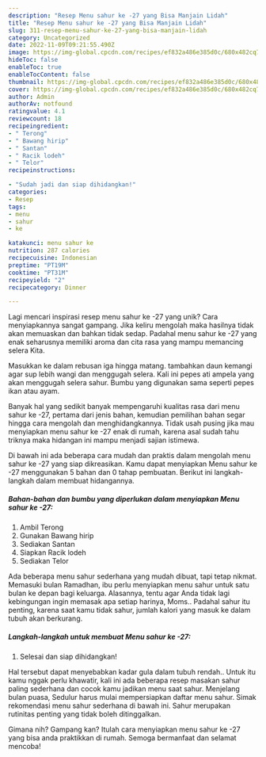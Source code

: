 ```yaml
---
description: "Resep Menu sahur ke -27 yang Bisa Manjain Lidah"
title: "Resep Menu sahur ke -27 yang Bisa Manjain Lidah"
slug: 311-resep-menu-sahur-ke-27-yang-bisa-manjain-lidah
category: Uncategorized
date: 2022-11-09T09:21:55.490Z
image: https://img-global.cpcdn.com/recipes/ef832a486e385d0c/680x482cq70/menu-sahur-ke-27-foto-resep-utama.jpg
hideToc: false
enableToc: true
enableTocContent: false
thumbnail: https://img-global.cpcdn.com/recipes/ef832a486e385d0c/680x482cq70/menu-sahur-ke-27-foto-resep-utama.jpg
cover: https://img-global.cpcdn.com/recipes/ef832a486e385d0c/680x482cq70/menu-sahur-ke-27-foto-resep-utama.jpg
author: Admin
authorAv: notfound
ratingvalue: 4.1
reviewcount: 18
recipeingredient:
- " Terong"
- " Bawang hirip"
- " Santan"
- " Racik lodeh"
- " Telor"
recipeinstructions:

- "Sudah jadi dan siap dihidangkan!"
categories:
- Resep
tags:
- menu
- sahur
- ke

katakunci: menu sahur ke 
nutrition: 287 calories
recipecuisine: Indonesian
preptime: "PT19M"
cooktime: "PT31M"
recipeyield: "2"
recipecategory: Dinner

---
```





Lagi mencari inspirasi resep menu sahur ke -27 yang unik? Cara menyiapkannya sangat gampang. Jika keliru mengolah maka hasilnya tidak akan memuaskan dan bahkan tidak sedap. Padahal menu sahur ke -27 yang enak seharusnya memiliki aroma dan cita rasa yang mampu memancing selera Kita.





Masukkan ke dalam rebusan iga hingga matang. tambahkan daun kemangi agar sup lebih wangi dan menggugah selera. Kali ini pepes ati ampela yang akan menggugah selera sahur. Bumbu yang digunakan sama seperti pepes ikan atau ayam.

Banyak hal yang sedikit banyak mempengaruhi kualitas rasa dari menu sahur ke -27, pertama dari jenis bahan, kemudian pemilihan bahan segar hingga cara mengolah dan menghidangkannya. Tidak usah pusing jika mau menyiapkan menu sahur ke -27 enak di rumah, karena asal sudah tahu triknya maka hidangan ini mampu menjadi sajian istimewa.






Di bawah ini ada beberapa cara mudah dan praktis dalam mengolah menu sahur ke -27 yang siap dikreasikan. Kamu dapat menyiapkan Menu sahur ke -27 menggunakan 5 bahan dan 0 tahap pembuatan. Berikut ini langkah-langkah dalam membuat hidangannya.

<!--inarticleads1-->

##### Bahan-bahan dan bumbu yang diperlukan dalam menyiapkan Menu sahur ke -27:

1. Ambil  Terong
1. Gunakan  Bawang hirip
1. Sediakan  Santan
1. Siapkan  Racik lodeh
1. Sediakan  Telor


Ada beberapa menu sahur sederhana yang mudah dibuat, tapi tetap nikmat. Memasuki bulan Ramadhan, ibu perlu menyiapkan menu sahur untuk satu bulan ke depan bagi keluarga. Alasannya, tentu agar Anda tidak lagi kebingungan ingin memasak apa setiap harinya, Moms.. Padahal sahur itu penting, karena saat kamu tidak sahur, jumlah kalori yang masuk ke dalam tubuh akan berkurang. 

<!--inarticleads2-->

##### Langkah-langkah untuk membuat Menu sahur ke -27:


1. Selesai dan siap dihidangkan!

Hal tersebut dapat menyebabkan kadar gula dalam tubuh rendah.. Untuk itu kamu nggak perlu khawatir, kali ini ada beberapa resep masakan sahur paling sederhana dan cocok kamu jadikan menu saat sahur. Menjelang bulan puasa, Sedulur harus mulai mempersiapkan daftar menu sahur. Simak rekomendasi menu sahur sederhana di bawah ini. Sahur merupakan rutinitas penting yang tidak boleh ditinggalkan. 

Gimana nih? Gampang kan? Itulah cara menyiapkan menu sahur ke -27 yang bisa anda praktikkan di rumah. Semoga bermanfaat dan selamat mencoba!
